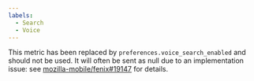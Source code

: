 ```yaml
---
labels:
  - Search
  - Voice
---
```


This metric has been replaced by `preferences.voice_search_enabled` and should not be used.
It will often be sent as null due to an implementation issue: see [mozilla-mobile/fenix#19147](https://github.com/mozilla-mobile/fenix/issues/19147) for details.
